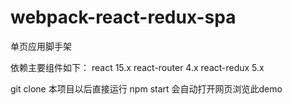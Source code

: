 # webpack-react-redux-spa
单页应用脚手架

依赖主要组件如下：
react 15.x
react-router 4.x
react-redux 5.x

git clone 本项目以后直接运行 npm start 会自动打开网页浏览此demo






